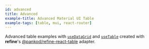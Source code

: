 ```yaml
---
id: advanced
title: Advanced
example-title: Advanced Material UI Table
example-tags: [table, mui, react-router]
---
```


Advanced table examples with [`useDataGrid`](/docs/3.xx.xx/api-reference/mui/hooks/useDataGrid) and [`useTable`](https://react-table.tanstack.com/) created with **refine**'s [@pankod/refine-react-table](https://github.com/refinedev/refine/tree/v3/packages/react-table) adapter.

<CodeSandboxExample path="table-material-ui-advanced" />
